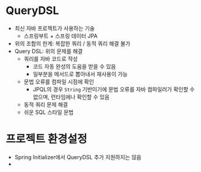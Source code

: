 # QueryDSL

- 최신 자바 프로젝트가 사용하는 기술
  - 스프링부트 + 스프링 데이터 JPA
- 위의 조합의 한계: 복잡한 쿼리 / 동적 쿼리 해결 불가
- Query DSL: 위의 문제를 해결
  - 쿼리를 자바 코드로 작성
    - 코드 자동 완성의 도움을 받을 수 있음
    - 일부분을 메서드로 뽑아내서 재사용이 가능
  - 문법 오류를 컴파일 시점에 확인
    - JPQL의 경우 `String` 기반이기에 문법 오류를 자바 컴파일러가 확인할 수 없으며, 런타임에나 확인할 수 있음
  - 동적 쿼리 문제 해결
  - 쉬운 SQL 스타일 문법



# 프로젝트 환경설정

- Spring Initializer에서 QueryDSL 추가 지원하지는 않음
- 